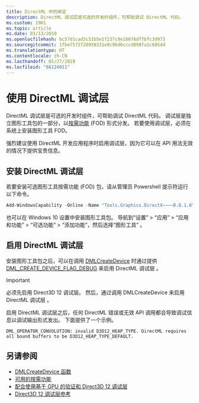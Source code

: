```yaml
---
title: DirectML 中的绑定
description: DirectML 调试层是可选的开发时组件，可帮助调试 DirectML 代码。
ms.custom: 19H1
ms.topic: article
ms.date: 03/13/2019
ms.openlocfilehash: bc57d1cad3c51b5e1f237c9e18076df7bfc3d973
ms.sourcegitcommit: 1fbe7572f20938331e9c9bd6cccd098fa1c6054d
ms.translationtype: HT
ms.contentlocale: zh-CN
ms.lasthandoff: 05/27/2019
ms.locfileid: "66224011"
---
```

# <a name="using-the-directml-debug-layer"></a>使用 DirectML 调试层

DirectML 调试层是可选的开发时组件，可帮助调试 DirectML 代码。 调试层是独立图形工具包的一部分，以[按需功能](/windows-hardware/manufacture/desktop/features-on-demand-v2--capabilities) (FOD) 形式分发。 若要使用调试层，必须在系统上安装图形工具 FOD。

强烈建议使用 DirectML 开发应用程序时启用调试层，因为它可以在 API 用法无效的情况下提供宝贵信息。

## <a name="installing-the-directml-debug-layer"></a>安装 DirectML 调试层

若要安装可选图形工具按需功能 (FOD) 包，请从管理员 Powershell 提示符运行以下命令。

```powershell
Add-WindowsCapability -Online -Name "Tools.Graphics.DirectX~~~~0.0.1.0"
```

也可以在 Windows 10 设置中安装图形工具包。 导航到“设置” > “应用” > “应用和功能” > “可选功能” > “添加功能”，然后选择“图形工具”       。

## <a name="enabling-the-directml-debug-layer"></a>启用 DirectML 调试层

安装图形工具包之后，可以在调用 [DMLCreateDevice](/windows/desktop/api/directml/nf-directml-dmlcreatedevice.md) 时通过提供 [DML_CREATE_DEVICE_FLAG_DEBUG](/windows/desktop/api/directml/ne-directml-dml_create_device_flag) 来启用 DirectML 调试层   。

> [!IMPORTANT]
> 必须先启用 Direct3D 12 调试层。 然后，通过调用 DMLCreateDevice 来启用 DirectML 调试层   。

启用 DirectML 调试层之后，任何 DirectML 错误或无效 API 调用都会导致调试信息以调试输出形式发出。 下面提供了一个示例。

```console
DML_OPERATOR_CONVOLUTION: invalid D3D12_HEAP_TYPE. DirectML requires all bound buffers to be D3D12_HEAP_TYPE_DEFAULT.
```

## <a name="see-also"></a>另请参阅

* [DMLCreateDevice 函数](/windows/desktop/api/directml/nf-directml-dmlcreatedevice.md)
* [可用的按需功能](/windows-hardware/manufacture/desktop/features-on-demand-non-language-fod)
* [配合使用基于 GPU 的验证和 Direct3D 12 调试层](/windows/desktop/direct3d12/using-d3d12-debug-layer-gpu-based-validation)
* [Direct3D 12 调试层参考](/windows/desktop/direct3d12/direct3d-12-sdklayers-reference)

